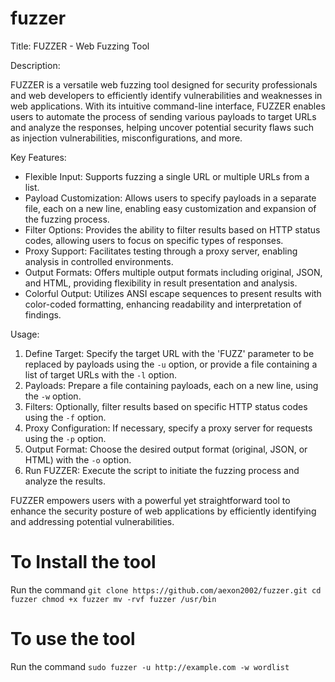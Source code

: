 # fuzzer
Title: FUZZER - Web Fuzzing Tool

Description:

FUZZER is a versatile web fuzzing tool designed for security professionals and web developers to efficiently identify vulnerabilities and weaknesses in web applications. With its intuitive command-line interface, FUZZER enables users to automate the process of sending various payloads to target URLs and analyze the responses, helping uncover potential security flaws such as injection vulnerabilities, misconfigurations, and more.

Key Features:
- Flexible Input: Supports fuzzing a single URL or multiple URLs from a list.
- Payload Customization: Allows users to specify payloads in a separate file, each on a new line, enabling easy customization and expansion of the fuzzing process.
- Filter Options: Provides the ability to filter results based on HTTP status codes, allowing users to focus on specific types of responses.
- Proxy Support: Facilitates testing through a proxy server, enabling analysis in controlled environments.
- Output Formats: Offers multiple output formats including original, JSON, and HTML, providing flexibility in result presentation and analysis.
- Colorful Output: Utilizes ANSI escape sequences to present results with color-coded formatting, enhancing readability and interpretation of findings.

Usage:
1. Define Target: Specify the target URL with the 'FUZZ' parameter to be replaced by payloads using the `-u` option, or provide a file containing a list of target URLs with the `-l` option.
2. Payloads: Prepare a file containing payloads, each on a new line, using the `-w` option.
3. Filters: Optionally, filter results based on specific HTTP status codes using the `-f` option.
4. Proxy Configuration: If necessary, specify a proxy server for requests using the `-p` option.
5. Output Format: Choose the desired output format (original, JSON, or HTML) with the `-o` option.
6. Run FUZZER: Execute the script to initiate the fuzzing process and analyze the results.

FUZZER empowers users with a powerful yet straightforward tool to enhance the security posture of web applications by efficiently identifying and addressing potential vulnerabilities.


# To Install the tool 
Run the command
`git clone https://github.com/aexon2002/fuzzer.git
cd fuzzer
chmod +x fuzzer
mv -rvf fuzzer /usr/bin`


# To use the tool
Run the command `sudo fuzzer -u http://example.com -w wordlist`
